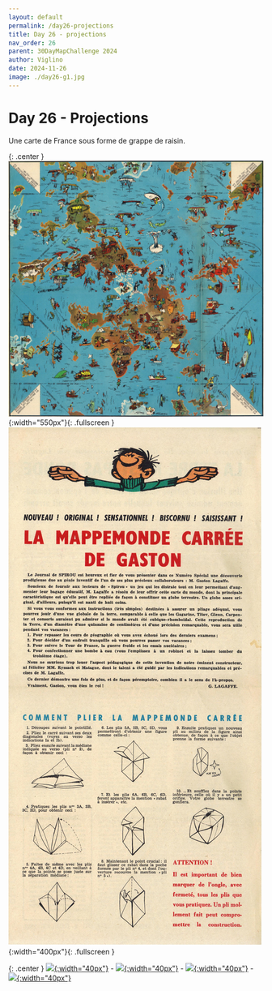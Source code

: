 ```yaml
---
layout: default
permalink: /day26-projections
title: Day 26 - projections
nav_order: 26
parent: 30DayMapChallenge 2024
author: Viglino
date: 2024-11-26
image: ./day26-g1.jpg
---
```

# Day 26 - Projections

Une carte de France sous forme de grappe de raisin.

{: .center }
![](./day26-g1.jpg){:width="550px"}{: .fullscreen }    
![](./day26-g2.jpg){:width="400px"}{: .fullscreen }    

{: .center }
[![](https://upload.wikimedia.org/wikipedia/commons/5/5a/X_icon_2.svg){:width="40px"}](https://x.com/jmviglino/status/1861304632267440488) - [![](https://upload.wikimedia.org/wikipedia/commons/d/d5/Mastodon_logotype_%28simple%29_new_hue.svg){:width="40px"}](https://mapstodon.space/deck/@jmviglino/113548103727883340) - [![](https://upload.wikimedia.org/wikipedia/commons/7/7a/Bluesky_Logo.svg){:width="40px"}](https://bsky.app/profile/jmviglino.bsky.social/post/3lbtjckw7xk2g) - [![](https://upload.wikimedia.org/wikipedia/commons/8/81/LinkedIn_icon.svg){:width="40px"}](https://www.linkedin.com/feed/update/urn:li:activity:7267078124083851264/)

